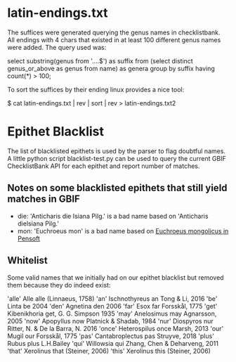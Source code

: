 # latin-endings.txt
The suffices were generated querying the genus names in checklistbank. All endings with 4 chars that existed in at least 100 different genus names were added.
The query used was:

   select substring(genus from '....$') as suffix from (select distinct genus_or_above as genus from name) as genera group by suffix having count(*) > 100;

To sort the suffices by their ending linux provides a nice tool:

   $ cat latin-endings.txt | rev | sort | rev > latin-endings.txt2




# Epithet Blacklist
The list of blacklisted epithets is used by the parser to flag doubtful names.
A little python script blacklist-test.py can be used to query the current GBIF ChecklistBank API for each epithet and report number of matches.

## Notes on some blacklisted epithets that still yield matches in GBIF

 - die: 'Anticharis die Isiana Pilg.' is a bad name based on 'Anticharis dielsiana Pilg.'
 - mon: 'Euchroeus mon' is a bad name based on [Euchroeus mongolicus in Pensoft](https://zookeys.pensoft.net/article/4271/list/13/)

 ## Whitelist
 Some valid names that we initially had on our epithet blacklist but removed them because they do indeed exist:

'alle' Alle alle (Linnaeus, 1758)
'an' Ischnothyreus an Tong & Li, 2016
'be' Linta be 2004
'den' Agnetina den 2006
'far' Esox far Forsskål, 1775
'get' Kibenikhoria get, G. G. Simpson 1935
'may' Anelosimus may Agnarsson, 2005
'now' Apopyllus now Platnick & Shadab, 1984
'nur' Diospyros nur Ritter, N. & De la Barra, N. 2016
'once' Heterospilus once Marsh, 2013
'our' Mugil our Forsskål, 1775
'pas' Cantabroplectus pas Struyve, 2018
'plus' Rubus plus L.H.Bailey
'qui' Willowsia qui Zhang, Chen & Deharveng, 2011
'that' Xerolinus that (Steiner, 2006)
'this' Xerolinus this (Steiner, 2006)
